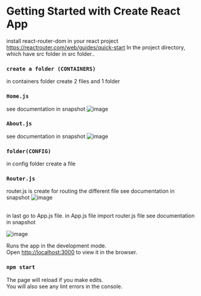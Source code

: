 # Getting Started with Create React App 
install react-router-dom in your react project https://reactrouter.com/web/guides/quick-start
In the project directory, which have src folder 
in src folder..
### `create a folder (CONTAINERS)`
in containers folder create 2 files and 1 folder
### `Home.js`
see documentation in snapshot
![image](https://user-images.githubusercontent.com/74524557/102093063-8b412c80-3e42-11eb-82fd-5e7d5322f3a2.png)
### `About.js`
see documentation in snapshot
![image](https://user-images.githubusercontent.com/74524557/102093855-7749fa80-3e43-11eb-8b31-1b130cc1b0a1.png)
### `folder(CONFIG)`
in config folder create a file
### `Router.js`
router.js is create for routing the different file
see documentation in snapshot
![image](https://user-images.githubusercontent.com/74524557/102094054-ad877a00-3e43-11eb-9f3e-9d20d9c5e0c0.png)

<br>
in last go to App.js file. in App.js file import router.js file see documentation in snapshot

![image](https://user-images.githubusercontent.com/74524557/102094569-4e763500-3e44-11eb-8e2b-f5f7a2fcc281.png)

Runs the app in the development mode.\
Open [http://localhost:3000](http://localhost:3000) to view it in the browser.
### `npm start`
The page will reload if you make edits.\
You will also see any lint errors in the console.

